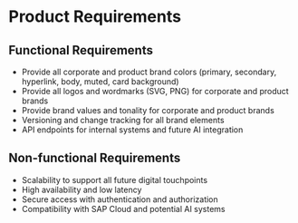 # Product Requirements

## Functional Requirements
- Provide all corporate and product brand colors (primary, secondary, hyperlink, body, muted, card background)
- Provide all logos and wordmarks (SVG, PNG) for corporate and product brands
- Provide brand values and tonality for corporate and product brands
- Versioning and change tracking for all brand elements
- API endpoints for internal systems and future AI integration

## Non-functional Requirements
- Scalability to support all future digital touchpoints
- High availability and low latency
- Secure access with authentication and authorization
- Compatibility with SAP Cloud and potential AI systems
